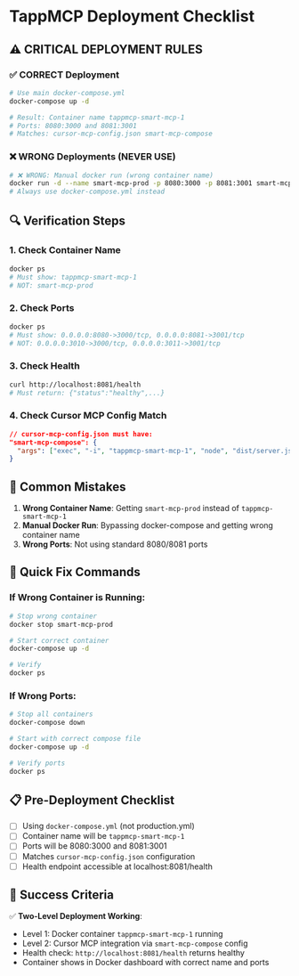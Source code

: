# TappMCP Deployment Checklist

## ⚠️ CRITICAL DEPLOYMENT RULES

### ✅ CORRECT Deployment
```bash
# Use main docker-compose.yml
docker-compose up -d

# Result: Container name tappmcp-smart-mcp-1
# Ports: 8080:3000 and 8081:3001
# Matches: cursor-mcp-config.json smart-mcp-compose
```

### ❌ WRONG Deployments (NEVER USE)
```bash
# ❌ WRONG: Manual docker run (wrong container name)
docker run -d --name smart-mcp-prod -p 8080:3000 -p 8081:3001 smart-mcp:latest
# Always use docker-compose.yml instead
```

## 🔍 Verification Steps

### 1. Check Container Name
```bash
docker ps
# Must show: tappmcp-smart-mcp-1
# NOT: smart-mcp-prod
```

### 2. Check Ports
```bash
docker ps
# Must show: 0.0.0.0:8080->3000/tcp, 0.0.0.0:8081->3001/tcp
# NOT: 0.0.0.0:3010->3000/tcp, 0.0.0.0:3011->3001/tcp
```

### 3. Check Health
```bash
curl http://localhost:8081/health
# Must return: {"status":"healthy",...}
```

### 4. Check Cursor MCP Config Match
```json
// cursor-mcp-config.json must have:
"smart-mcp-compose": {
  "args": ["exec", "-i", "tappmcp-smart-mcp-1", "node", "dist/server.js"]
}
```

## 🚨 Common Mistakes

1. **Wrong Container Name**: Getting `smart-mcp-prod` instead of `tappmcp-smart-mcp-1`
2. **Manual Docker Run**: Bypassing docker-compose and getting wrong container name
3. **Wrong Ports**: Not using standard 8080/8081 ports

## 🔧 Quick Fix Commands

### If Wrong Container is Running:
```bash
# Stop wrong container
docker stop smart-mcp-prod

# Start correct container
docker-compose up -d

# Verify
docker ps
```

### If Wrong Ports:
```bash
# Stop all containers
docker-compose down

# Start with correct compose file
docker-compose up -d

# Verify ports
docker ps
```

## 📋 Pre-Deployment Checklist

- [ ] Using `docker-compose.yml` (not production.yml)
- [ ] Container name will be `tappmcp-smart-mcp-1`
- [ ] Ports will be 8080:3000 and 8081:3001
- [ ] Matches `cursor-mcp-config.json` configuration
- [ ] Health endpoint accessible at localhost:8081/health

## 🎯 Success Criteria

✅ **Two-Level Deployment Working**:
- Level 1: Docker container `tappmcp-smart-mcp-1` running
- Level 2: Cursor MCP integration via `smart-mcp-compose` config
- Health check: `http://localhost:8081/health` returns healthy
- Container shows in Docker dashboard with correct name and ports
